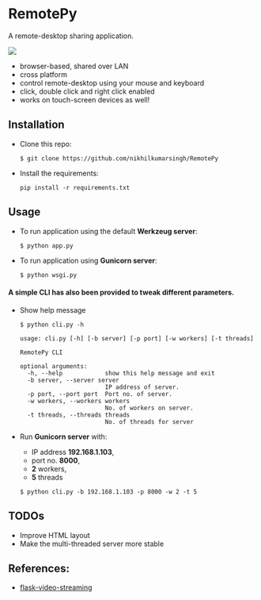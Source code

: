# RemotePy

A remote-desktop sharing application.

![](https://media.giphy.com/media/l0NgRAtb5X8YPL30Y/giphy.gif)

- browser-based, shared over LAN
- cross platform
- control remote-desktop using your mouse and keyboard
- click, double click and right click enabled
- works on touch-screen devices as well!

## Installation

- Clone this repo:
	
	```
	$ git clone https://github.com/nikhilkumarsingh/RemotePy
	```

- Install the requirements:
	
	```
	pip install -r requirements.txt
	```

## Usage

- To run application using the default **Werkzeug server**:
	
	```
	$ python app.py
	```

- To run application using **Gunicorn server**:
	
	```
	$ python wsgi.py
	```

#### A simple CLI has also been provided to tweak different parameters.

- Show help message

	```
	$ python cli.py -h

	usage: cli.py [-h] [-b server] [-p port] [-w workers] [-t threads]

	RemotePy CLI

	optional arguments:
	  -h, --help            show this help message and exit
	  -b server, --server server
	                        IP address of server.
	  -p port, --port port  Port no. of server.
	  -w workers, --workers workers
	                        No. of workers on server.
	  -t threads, --threads threads
	                        No. of threads for server
	
	```

- Run **Gunicorn server** with:
	- IP address **192.168.1.103**, 
	- port no. **8000**, 
	- **2** workers,
	- **5** threads

	```
	$ python cli.py -b 192.168.1.103 -p 8000 -w 2 -t 5
	```

## TODOs

- Improve HTML layout
- Make the multi-threaded server more stable


## References:

- [flask-video-streaming](https://github.com/miguelgrinberg/flask-video-streaming)